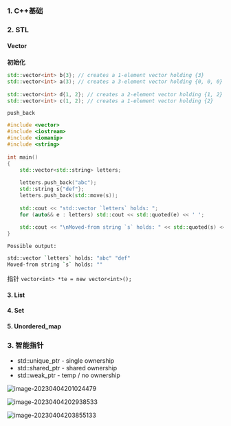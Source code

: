 ### 1. C++基础



### 2. STL



#### Vector

**初始化**

```c++
std::vector<int> b{3}; // creates a 1-element vector holding {3}
std::vector<int> a(3); // creates a 3-element vector holding {0, 0, 0}
 
std::vector<int> d{1, 2}; // creates a 2-element vector holding {1, 2}
std::vector<int> c(1, 2); // creates a 1-element vector holding {2}
```

`push_back`

```c++
#include <vector>
#include <iostream>
#include <iomanip>
#include <string>
 
int main()
{
    std::vector<std::string> letters;
 
    letters.push_back("abc");
    std::string s{"def"};
    letters.push_back(std::move(s));
 
    std::cout << "std::vector `letters` holds: ";
    for (auto&& e : letters) std::cout << std::quoted(e) << ' ';
 
    std::cout << "\nMoved-from string `s` holds: " << std::quoted(s) << '\n';
}
```

`Possible output:`

```sh
std::vector `letters` holds: "abc" "def" 
Moved-from string `s` holds: ""
```



指针 `vector<int> *te = new vector<int>(); `



#### 3. List



#### 4. Set



#### 5. Unordered_map







### 3. 智能指针

+ std::unique_ptr   -  single ownership
+ std::shared_ptr   -  shared ownership
+ std::weak_ptr  -  temp / no ownership



![image-20230404201024479](https://blog-1309244887.cos.ap-nanjing.myqcloud.com/blog/image-20230404201024479.png)





![image-20230404202938533](https://blog-1309244887.cos.ap-nanjing.myqcloud.com/blog/image-20230404202938533.png)





![image-20230404203855133](https://blog-1309244887.cos.ap-nanjing.myqcloud.com/blog/image-20230404203855133.png)











